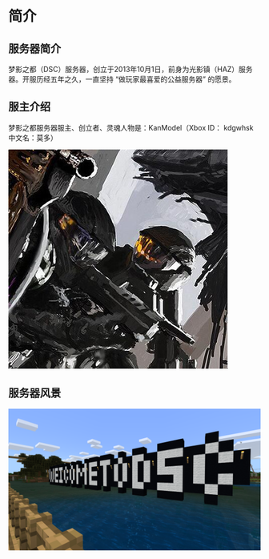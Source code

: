# 简介

## 服务器简介

梦影之都（DSC）服务器，创立于2013年10月1日，前身为光影镇（HAZ）服务器。开服历经五年之久，一直坚持 “做玩家最喜爱的公益服务器” 的愿景。

## 服主介绍

 梦影之都服务器服主、创立者、灵魂人物是：KanModel（Xbox ID： kdgwhsk 中文名：莫多） 

![KanModel](../.gitbook/assets/qq-tu-pian-20190221224333.jpg)

## 服务器风景

![DSC&#x670D;&#x52A1;&#x5668;&#x65B0;&#x7248;&#x4E00;&#x5468;&#x76EE;&#x4E00;&#x666F;](../.gitbook/assets/qq-tu-pian-20190221194704.png)

